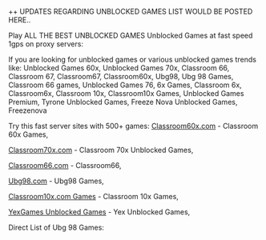 <br>
++ UPDATES REGARDING UNBLOCKED GAMES LIST WOULD BE POSTED HERE..

Play ALL THE BEST UNBLOCKED GAMES Unblocked Games at fast speed 1gps on proxy servers:

If you are looking for unblocked games or various unblocked games trends like: Unblocked Games 60x, Unblocked Games 70x, Classroom 66, Classroom 67, Classroom67, Classroom60x, Ubg98, Ubg 98 Games, Classroom 66 games, Unblocked Games 76, 6x Games, Classroom 6x, Classroom6x, Classroom 10x, Classroom10x Games, Unblocked Games Premium, Tyrone Unblocked Games, Freeze Nova Unblocked Games, Freezenova

Try this fast server sites with 500+ games: 
<a href="https://classroom60x.com">Classroom60x.com</a> - Classroom 60x Games, <br>

<a href="https://classroom70x.com">Classroom70x.com</a> - Classroom 70x Unblocked Games, <br>

<a href="https://classroom66.com">Classroom66.com</a> - Classroom66, <br>

<a href="https://ubg98.com">Ubg98.com</a> - Ubg98 Games, <br>

<a href="https://classroom10x.com">Classroom10x.com Games</a> - Classroom 10x Games, <br>

<a href="https://yexgames.com">YexGames Unblocked Games</a> - Yex Unblocked Games, <br>


Direct List of Ubg 98 Games:
